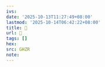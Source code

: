 ```yaml
---
ivs:
date: '2025-10-13T11:27:49+08:00'
lastmod: '2025-10-14T06:42:22+08:00'
title: 󰚁
url: 󰚁
tags: []
hex: 
src: GHZR
note:
---
```

